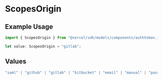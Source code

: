 # ScopesOrigin

## Example Usage

```typescript
import { ScopesOrigin } from "@vercel/sdk/models/components/authtoken.js";

let value: ScopesOrigin = "gitlab";
```

## Values

```typescript
"saml" | "github" | "gitlab" | "bitbucket" | "email" | "manual" | "passkey"
```
